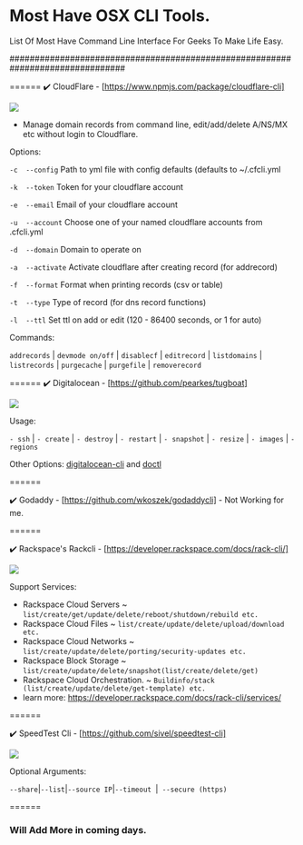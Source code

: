 # Most Have OSX CLI Tools.
List Of Most Have Command Line Interface For Geeks To Make Life Easy.

###############################################################################

======
:heavy_check_mark: CloudFlare - [https://www.npmjs.com/package/cloudflare-cli]



![](https://i.imgur.com/oqhSOAw.png)



- Manage domain records from command line, edit/add/delete A/NS/MX etc without login to Cloudflare.



Options:

```-c  --config```    Path to yml file with config defaults (defaults to ~/.cfcli.yml

```-k  --token```     Token for your cloudflare account

```-e  --email```     Email of your cloudflare account

```-u  --account```   Choose one of your named cloudflare accounts from .cfcli.yml

```-d  --domain```    Domain to operate on

```-a  --activate```  Activate cloudflare after creating record (for addrecord)

```-f  --format```    Format when printing records (csv or table)

```-t  --type```      Type of record (for dns record functions)

```-l  --ttl```       Set ttl on add or edit (120 - 86400 seconds, or 1 for auto)

Commands:

```addrecords``` | ```devmode on/off``` | ```disablecf``` | ```editrecord``` | ```listdomains``` | ```listrecords``` | ```purgecache``` | ```purgefile``` | ```removerecord```



======
:heavy_check_mark: Digitalocean - [https://github.com/pearkes/tugboat]


![](https://i.imgur.com/lEMeHDI.png)



Usage:

 ```- ssh``` | ```- create``` | ```- destroy``` | ```- restart``` | ```- snapshot``` | ```- resize``` | ```- images``` | ```- regions```

Other Options: [digitalocean-cli](https://www.npmjs.com/package/digitalocean-cli) and [doctl](https://github.com/digitalocean/doctl)


======


:heavy_check_mark: Godaddy - [https://github.com/wkoszek/godaddycli] - Not Working for me.

======

:heavy_check_mark: Rackspace's Rackcli - [https://developer.rackspace.com/docs/rack-cli/]

![](https://i.imgur.com/1wr21X9.png)

Support Services:
- Rackspace Cloud Servers ~ ```list/create/get/update/delete/reboot/shutdown/rebuild etc. ```
- Rackspace Cloud Files   ~ ```list/create/update/delete/upload/download etc.```
- Rackspace Cloud Networks ~ ```list/create/update/delete/porting/security-updates etc.```
- Rackspace Block Storage  ~ ```list/create/update/delete/snapshot(list/create/delete/get)```
- Rackspace Cloud Orchestration. ~ ```Buildinfo/stack (list/create/update/delete/get-template) etc. ```
- learn more: https://developer.rackspace.com/docs/rack-cli/services/

======

:heavy_check_mark: SpeedTest Cli - [https://github.com/sivel/speedtest-cli]

![](https://i.imgur.com/Z05NUSA.png)

Optional Arguments:

```--share```|```--list```|```--source IP```|```--timeout ```|``` --secure (https)```



======


### Will Add More in coming days.
